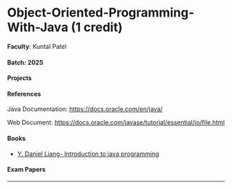 # Object-Oriented-Programming-With-Java (1 credit)

**Faculty**: Kuntal Patel

#### Batch: 2025

#### Projects

#### References

Java Documentation: https://docs.oracle.com/en/java/

Web Document: https://docs.oracle.com/javase/tutorial/essential/io/file.html

#### Books

- [Y. Daniel Liang- Introduction to java programming](https://drive.google.com/file/d/1ydG2kwz_0GsiZOD5nqSVJD62U8lqEG53/view?usp=sharing)

#### Exam Papers

---
